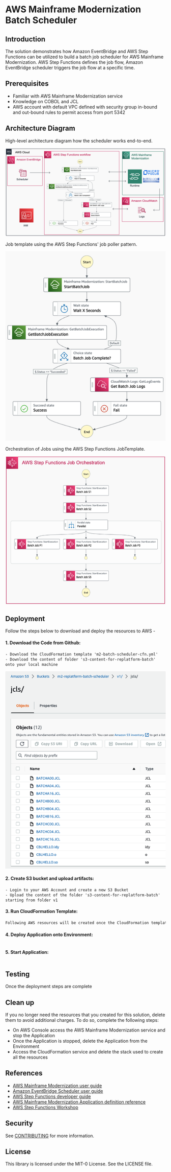 # AWS Mainframe Modernization Batch Scheduler

## Introduction
The solution demonstrates how Amazon EventBridge and AWS Step Functions can be utilized to build a batch job scheduler for AWS Mainframe Modernization. AWS Step Functions defines the job flow, Amazon EventBridge scheduler triggers the job flow at a specific time.

## Prerequisites
* Familiar with AWS Mainframe Modernization service
* Knowledge on COBOL and JCL
* AWS account with default VPC defined with security group in-bound and out-bound rules to permit access from port 5342


## Architecture Diagram
High-level architecture diagram how the scheduler works end-to-end.

![Architecture](images/Batch%20Scheduler%20Main.png)

Job template using the AWS Step Functions' job poller pattern.

![Job Template](images/Batch%20Scheduler%20Template.png)

Orchestration of Jobs using the AWS Step Functions JobTemplate.

![Job Flow](images/Batch%20Scheduler%20Job%20Flow.png)

## Deployment
Follow the steps below to download and deploy the resources to AWS -

#### 1. Download the Code from Github:
```
- Download the CloudFormation template 'm2-batch-scheduler-cfn.yml'
- Download the content of folder 's3-content-for-replatform-batch' onto your local machine 
```
![Sample Bucket structure](images/S3%20Bucket%20Sample%20structure.png)

#### 2. Create S3 bucket and upload artifacts:
```
- Login to your AWS Account and create a new S3 Bucket
- Upload the content of the folder 's3-content-for-replatform-batch' starting from folder v1
```

#### 3. Run CloudFormation Template:
```html
Following AWS resources will be created once the CloudFormation template executes successfully

```


#### 4. Deploy Application onto Environment:
```html

```
#### 5. Start Application:
```html

```

## Testing
Once the deployment steps are complete 

## Clean up
If you no longer need the resources that you created for this solution, delete them to avoid additional charges. To do so, complete the following steps:
* On AWS Console access the AWS Mainframe Modernization service and stop the Application
* Once the Application is stopped, delete the Application from the Environment
* Access the CloudFormation service and delete the stack used to create all the resources

## References

* [AWS Mainframe Modernization user guide](https://docs.aws.amazon.com/m2/latest/userguide/what-is-m2.html)
* [Amazon EventBridge Scheduler user guide](https://docs.aws.amazon.com/scheduler/latest/UserGuide/what-is-scheduler.html)
* [AWS Step Functions developer guide](https://docs.aws.amazon.com/step-functions/latest/dg/welcome.html)
* [AWS Mainframe Modernization Application definition reference](https://docs.aws.amazon.com/m2/latest/userguide/applications-m2-definition.html)
* [AWS Step Functions Workshop](https://catalog.workshops.aws/stepfunctions/en-US)

## Security

See [CONTRIBUTING](CONTRIBUTING.md#security-issue-notifications) for more information.

## License

This library is licensed under the MIT-0 License. See the LICENSE file.


